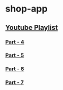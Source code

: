 # shop-app
## [Youtube Playlist](https://www.youtube.com/playlist?list=PLsC9YeVUTz3-NU5Jlin7PNvlMgZn1mhEI)

<!--### [Part - ]() -->

### [Part - 4](https://github.com/codewithrafiq/shop-app/tree/c708854d41ca7a91cd1668b32c499002e1262321)
### [Part - 5](https://github.com/codewithrafiq/shop-app/tree/fc473a1d626f751b5399f7f01bf7db6ba39b68e3)
### [Part - 6](https://github.com/codewithrafiq/shop-app/tree/95fca57952b67ee9dc40772d8496ee072341540d)
### [Part - 7](https://github.com/codewithrafiq/shop-app/tree/5d17224b029644835119970ffe48f40e0b7de9a7) 
